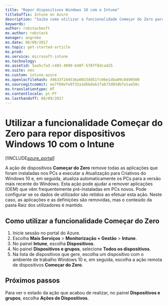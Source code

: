 ```yaml
---
title: "Repor dispositivos Windows 10 com o Intune"
titleSuffix: Intune on Azure
description: "Saiba como utilizar a funcionalidade Começar do Zero para repor PCs Windows 10 que executam o Intune.\""
keywords: 
author: robstackmsft
ms.author: robstack
manager: angrobe
ms.date: 08/09/2017
ms.topic: get-started-article
ms.prod: 
ms.service: microsoft-intune
ms.technology: 
ms.assetid: 5aa5cfa3-c483-4099-b40f-578ff8dca425
ms.suite: ems
ms.custom: intune-azure
ms.openlocfilehash: 44633f244536a0033dd51fc06e1dba09c0490500
ms.sourcegitcommit: ee7f69efe9f32a1d6bdeb1fab73d03dbfe1ae58c
ms.translationtype: HT
ms.contentlocale: pt-PT
ms.lasthandoff: 08/09/2017
---
```

# <a name="use-fresh-start-to-reset-windows-10-devices-with-intune"></a>Utilizar a funcionalidade Começar do Zero para repor dispositivos Windows 10 com o Intune


[!INCLUDE[azure_portal](./includes/azure_portal.md)]

A ação de dispositivos **Começar do Zero** remove todas as aplicações que foram instaladas nos PCs a executar a Atualização para Criativos do Windows 10 e, em seguida, atualiza automaticamente os PCs para a versão mais recente do Windows.
Esta ação pode ajudar a remover aplicações (OEM) que vêm frequentemente pré-instaladas em PCs novos. Pode configurar se os dados de utilizador são retidos ao efetuar esta ação. Neste caso, as aplicações e as definições são removidas, mas o conteúdo da pasta Raiz dos utilizadores é mantido.

## <a name="how-to-use-fresh-start"></a>Como utilizar a funcionalidade Começar do Zero

1. Inicie sessão no portal do Azure.
2. Escolha **Mais Serviços** > **Monitorização + Gestão** > **Intune**.
3. No painel **Intune**, escolha **Dispositivos**.
4. No painel **Dispositivos e grupos**, selecione **Todos os dispositivos**.
5. Na lista de dispositivos que gere, escolha um dispositivo com o ambiente de trabalho Windows 10 e, em seguida, escolha a ação remota de dispositivos **Começar do Zero**.

## <a name="next-steps"></a>Próximos passos

Para ver o estado da ação que acabou de realizar, no painel **Dispositivos e grupos**, escolha **Ações de Dispositivos**.

